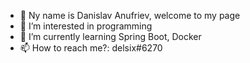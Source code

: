 - 👋 Ny name is Danislav Anufriev, welcome to my page
- 👀 I’m interested in programming
- 🌱 I’m currently learning Spring Boot, Docker
- 📫 How to reach me?: delsix#6270

<!---
Dels1x/Dels1x is a ✨ special ✨ repository because its `README.md` (this file) appears on your GitHub profile.
You can click the Preview link to take a look at your changes.
--->
